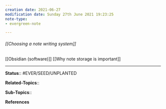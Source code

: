 ```yaml
---
creation date: 2021-06-27
modification date: Sunday 27th June 2021 19:23:25
note-type: 
- evergreen-note

---
```


###### [[Choosing a note writing system]]

[[Obsidian (software)]]
[[Why note storage is important]]

---

**Status**:: #EVER/SEED/UNPLANTED 

**Related-Topics**:: 
	
**Sub-Topics**::
	
**References**